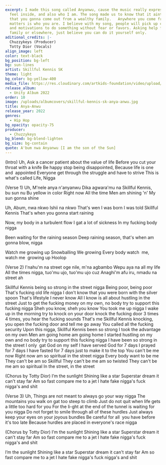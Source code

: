 ```yaml
---
excerpt: I made this song called Anyanwu, cause the music really expresses how I
  feel inside, and also who I am. The song made us to know that it aint a must
  that you gonna come out from a wealthy family.   Anywhere you come from, what
  matters is who you are. I believe with my song, people will pick up courage
  and motivations to do something without fear or favors. Asking help from
  family or elsewhere, just believe you can do it yourself only.
aditional_credits: |-
  Chuzzykeys (Producer)
  Totty Dior (Vocals)
align_image: left
color: text-black
bg_position: bg-left
bg: sun-lines
artist: Skillful Kennis SK
theme: light
bg_color: bg-yellow-400
media_file: https://res.cloudinary.com/artkids-foundation/video/upload/v1665779485/10._Skillful_Kennis_SK_-_Anya-Anwu_b1a5d2.mp3
release_album:
  - Unity Album 2022
order: 10
image: /uploads/albumcovers/skillful-kennis-sk-anya-anwu.jpg
title: Anya-Anwu
release_year: 2022
genres:
  - Hip Hop
bg_opacity: opacity-75
producer:
  - Chuzzykeys
bg_blend: bg-blend-lighten
bg_size: bg-contain
quote: A'bum nwa Anyanwu [I am the son of the Sun]
---
```

(Intro)
Uh, Ask a cancer patient about the value of life
Before you cut your throat with a knife
Be happy stop being disappointed, Because life is one and  appointed Everyone get through the struggle and have to strive
This is what's called Life, Nigga

(Verse 1)
Uh, M'nele anya n'anyanwu
Dika agwara'mu na
Skillful Kennis, bu sun nu
Bu yellow in color
Right now
All the time
Men am shining 'n'
My sun gonna shine

Uh, Abum, nwa nkwo
Ishii na nkwo
That's wen I was born
I was told Skillful Kennis
That's when you gonna start raining

Now, my body in a turbulent flow
I gat a lot of sickness
In my fucking body nigga

Been waiting for the raining season
Deep raining season, that's when am gonna blow, nigga

Watch me growing up
Snowballing
We growing
Every body watch  me, watch me  growing up
Hoolop

(Verse 2)
I'nahu'm na street oge nile, m'na agbambo
Wepu aya na all my life
All the times nigga, tuo'mu ujo, tuo'mu ujo cuz
Anaghi'm afu iru, nmadu na street ah

Skillful Kennis being so strong in the street nigga
Being poor, being poor
That's fucking old life nigga
I don't know that
you were born with the silver spoon
That's lifestyle I never know
All I know is all about hustling in the street
Just to get the fucking money on my own, no body try to support this fucking nigga
Sheh you know, sheh you know
You took me up nigga
I wake up in the morning try to knock on your door
knock the fucking door
3 times 4 times, you hear the fucking sounds
That's me Skillful Kennis knocking, you open the fucking door and tell me go away
You called all the fucking security Upon this nigga,
Skillful Kennis been so strong
I took the advantage on my own
Men am going home am going home
I started hustling on my own and no body try to support this fucking nigga
I have been so strong in the street
I only  gat God on my self
I have served God for 7 days
I prayed for 7 days
I have fasted for 7 days just to make it to the top
You can't be me now
Right now am so spiritual in the street nigga
Every body want to be me
They can't be am so Skillful
They can't be me am so twisted
They can't be me am so spiritual
In the street, in the street

(Chorus by Totty Dior)
I’m the sunlight
Shining like a star
Superstar dream it can't stay far
Am so fast compare me to a jet
I hate fake nigga's fuck nigga's and shit

(Verse 3)
Uh, Things are not meant to always go your way nigga
The mountains you walk on gat too steep to climb
Just do not quit when life gets a little too hard for you
For the li-ght at the end of the tunnel is waiting for you nigga
Do not forget to smile through all of these hurdles
Just always keep your eyes on your joyous bundles
Be careful for all  you have before it's too late
Because hurdles are placed in everyone's race nigga

(Chorus by Totty Dior)
I’m the sunlight
Shining like a star
Superstar dream it can't stay far
Am so fast compare me to a jet
I hate fake nigga's fuck nigga's and shit

I’m the sunlight
Shining like a star
Superstar dream it can't stay far
Am so fast compare me to a jet
I hate fake nigga's fuck nigga's and shit